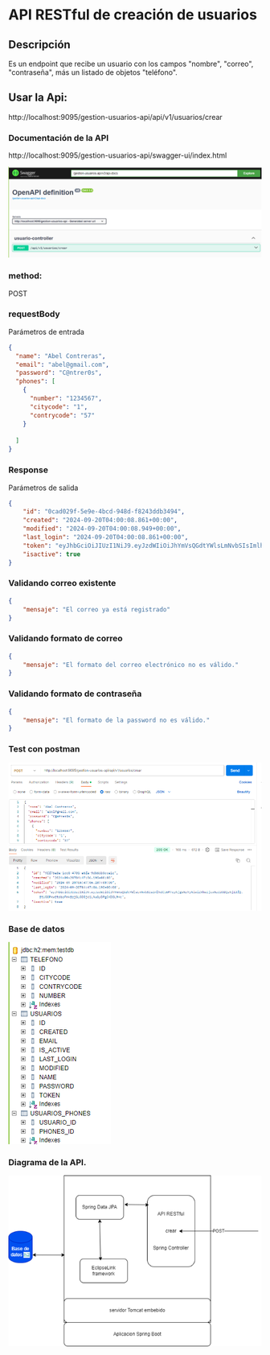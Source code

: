 # API RESTful de creación de usuarios

## Descripción
Es un endpoint que recibe un usuario con los campos "nombre", "correo", "contraseña",
más un listado de objetos "teléfono".

## Usar la Api:
http://localhost:9095/gestion-usuarios-api/api/v1/usuarios/crear

### Documentación de la API
http://localhost:9095/gestion-usuarios-api/swagger-ui/index.html

![swagger](swagger.png "swagger")


### method:
POST

### requestBody
Parámetros de entrada

```json
{
  "name": "Abel Contreras",
  "email": "abel@gmail.com",
  "password": "C@ntrer0s",
  "phones": [
    {
      "number": "1234567",
      "citycode": "1",
      "contrycode": "57"
    }
    
  ]
}
```

### Response 
Parámetros de salida 

```json
{
    "id": "0cad029f-5e9e-4bcd-948d-f8243ddb3494",
    "created": "2024-09-20T04:00:08.861+00:00",
    "modified": "2024-09-20T04:00:08.949+00:00",
    "last_login": "2024-09-20T04:00:08.861+00:00",
    "token": "eyJhbGciOiJIUzI1NiJ9.eyJzdWIiOiJhYmVsQGdtYWlsLmNvbSIsImlhdCI6MTcyNjgwNDgwOCwiZXhwIjoxNzI2ODQwODA4fQ.IYegSKvyDyCK_kWHMG0QnziTrEu69UoTZdJXL389FjQ",
    "isactive": true
}
```

### Validando correo existente
```json
{
    "mensaje": "El correo ya está registrado"
}
```
### Validando formato de correo 
```json
{
    "mensaje": "El formato del correo electrónico no es válido."
}
```
### Validando formato de contraseña

```json
{
    "mensaje": "El formato de la password no es válido."
}
```

### Test con postman

![postman](postman.png "postman")

### Base de datos

![bd](bd.png "bd")


### Diagrama de la API.

![diagrama](diagrama.png "diagrama")
